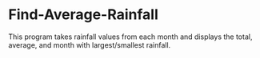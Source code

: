 # Find-Average-Rainfall
This program takes rainfall values from each month and displays the total, average, and month with largest/smallest rainfall.
